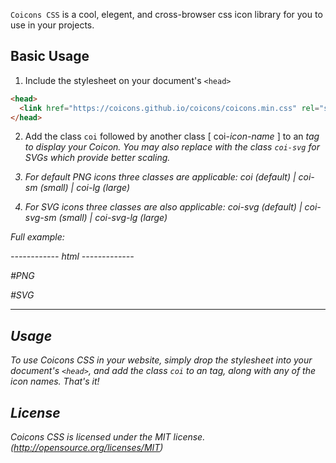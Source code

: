 `Coicons CSS` is a cool, elegent, and cross-browser css icon library for you to use in your projects.

## Basic Usage

1. Include the stylesheet on your document's `<head>`


```html
<head>
  <link href="https://coicons.github.io/coicons/coicons.min.css" rel="stylesheet">
</head>
```



2. Add the class `coi` followed by another class [ coi-*icon-name* ] to an <i> tag to display your Coicon. You may also replace with the class `coi-svg` for SVGs which provide better scaling.

3. For default PNG icons three classes are applicable:
   coi (default) | coi-sm (small) | coi-lg  (large)

4. For SVG icons three classes are also applicable:
   coi-svg (default) | coi-svg-sm (small) | coi-svg-lg  (large)


Full example:

------------ html -------------

#PNG

<i class="coi coi-32bit"></i>

#SVG

<i class="coi-svg coi-32bit"></i>

--------------------------------

## Usage

To use Coicons CSS in your website, simply drop the stylesheet into your document's `<head>`, and add the class `coi` to an <i> tag, along with any of the icon names. That's it! 


## License

Coicons CSS is licensed under the MIT license. (http://opensource.org/licenses/MIT)
